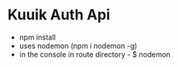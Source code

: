 # Kuuik Auth Api

- npm install
- uses nodemon (npm i nodemon -g)
- in the console in route directory - $ nodemon
